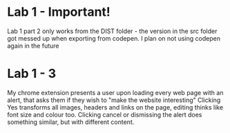 # Lab 1 - Important!

Lab 1 part 2 only works from the DIST folder - the version in the src folder got messed up when exporting from codepen.
I plan on not using codepen again in the future

# Lab 1 - 3 

My chrome extension presents a user upon loading every web page with an alert, that asks them if they wish to "make the website interesting"
Clicking Yes transforms all images, headers and links on the page, editing thinks like font size and colour too.
Clicking cancel or dismissing the alert does something similar, but with different content.
